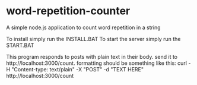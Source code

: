 # word-repetition-counter
A simple node.js application to count word repetition in a string

To install simply run the INSTALL.BAT
To start the server simply run the START.BAT

This program responds to posts with plain text in their body. send it to http://localhost:3000/count.
formatting should be something like this:
curl -H "Content-type: text/plain" -X "POST" -d "TEXT HERE" http://localhost:3000/count
